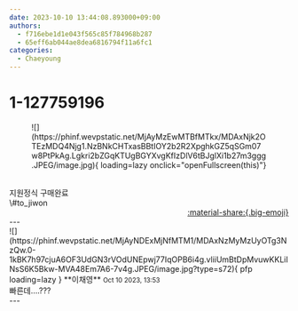 ```yaml
---
date: 2023-10-10 13:44:08.893000+09:00
authors:
  - f716ebe1d1e043f565c85f784968b287
  - 65eff6ab044ae8dea6816794f11a6fc1
categories:
  - Chaeyoung
---
```


# 1-127759196

<div class="post-container" markdown="1">
<div class="content-container md-sidebar__scrollwrap" markdown="1">


<figure markdown="1">
![](https://phinf.wevpstatic.net/MjAyMzEwMTBfMTkx/MDAxNjk2OTEzMDQ4Njg1.NzBNkCHTxasBBtIOY2b2R2XpghkGZ5qSGm07w8PtPkAg.Lgkri2bZGqKTUgBGYXvgKfIzDlV6tBJglXi1b27m3ggg.JPEG/image.jpg){ loading=lazy onclick="openFullscreen(this)"}
</figure>
<br>지원정식 구매완료<br>\#to_jiwon 

</div>
</div>

<div style="text-align: right;" markdown="1">
<a href="https://weverse.io/fromis9/fanpost/1-127759196" style="text-align: right;">:material-share:{.big-emoji}</a>
</div>
---

<div class="comments-container md-sidebar__scrollwrap" markdown="1">
<div class="comment" markdown="1">
<div class='id-container' markdown="1">
![](https://phinf.wevpstatic.net/MjAyNDExMjNfMTM1/MDAxNzMyMzUyOTg3NzQw.0-1kBK7h97cjuA6OF3UdGN3rVOdUNEpwj77IqOPB6i4g.vliiUmBtDpMvuwKKLiINsS6K5Bkw-MVA48Em7A6-7v4g.JPEG/image.jpg?type=s72){ pfp loading=lazy }
**<span class="artist">이채영</span>** <small>Oct 10 2023, 13:53</small><br>
</div>
<div class='comment-body' markdown="1">
빠른데….???
</div>
</div>
</div>
---
